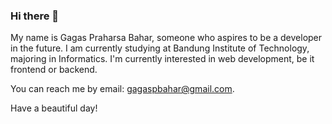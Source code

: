 ### Hi there 👋


My name is Gagas Praharsa Bahar, someone who aspires to be a developer in the future. I am currently studying at Bandung Institute of Technology, majoring in Informatics.
I'm currently interested in web development, be it frontend or backend.

You can reach me by email: gagaspbahar@gmail.com.

Have a beautiful day!
